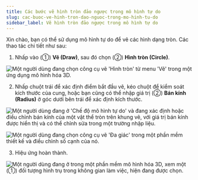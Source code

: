```yaml
---
title: Các bước vẽ hình tròn đảo ngược trong mô hình tự do
slug: cac-buoc-ve-hinh-tron-dao-nguoc-trong-mo-hinh-tu-do
sidebar_label: Vẽ hình tròn đảo ngược trong mô hình tự do
---
```


Xin chào, bạn có thể sử dụng mô hình tự do để vẽ các hình dạng tròn. Các thao tác chi tiết như sau:

1. Nhấp vào (①) **Vẽ (Draw)**, sau đó chọn (②) **Hình tròn (Circle)**.

![Một người dùng đang chọn công cụ vẽ 'Hình tròn' từ menu 'Vẽ' trong một ứng dụng mô hình hóa 3D.](https://storage.googleapis.com/jegavn_kb/images/a3120d84-4529-4cfd-8272-57187feefbee.png)

2. Nhấp chuột trái để xác định điểm bắt đầu vẽ, kéo chuột để kiểm soát kích thước của cung, hoặc bạn cũng có thể nhập giá trị (②) **Bán kính (Radius)** ở góc dưới bên trái để xác định kích thước.

![Một người dùng đang ở 'Chế độ mô hình tự do' và đang xác định hoặc điều chỉnh bán kính của một vật thể tròn trên khung vẽ, với giá trị bán kính được hiển thị và có thể chỉnh sửa trong một trường nhập liệu.](https://storage.googleapis.com/jegavn_kb/images/9257d056-f0ae-43bf-a076-7c124beb125a.png)

![Một người dùng đang chọn công cụ vẽ 'Đa giác' trong một phần mềm thiết kế và điều chỉnh số cạnh của nó.](https://storage.googleapis.com/jegavn_kb/images/dd34809b-55e8-4990-a1c7-ee3f5c02fd7c.png)

3. Hiệu ứng hoàn thành.

![Một người dùng đang ở trong một phần mềm mô hình hóa 3D, xem một (①) đối tượng hình trụ trong không gian làm việc, hiện đang được chọn.](https://storage.googleapis.com/jegavn_kb/images/51537fa8-ce57-41af-b132-3e0d8e12c057.png)